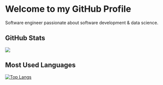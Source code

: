 # Welcome to my GitHub Profile

Software engineer passionate about software development & data science.

<h2 align="left">GitHub Stats </h2>


<div>
    <img  src="https://github-readme-stats.vercel.app/api?username=EdKillah&show_icons=true&theme=merko")>
</div>

<h2 align="left">Most Used Languages </h2>

[![Top Langs](https://github-readme-stats.vercel.app/api/top-langs/?username=EdKillah)](https://github.com/EdKillah/github-readme-stats) 
